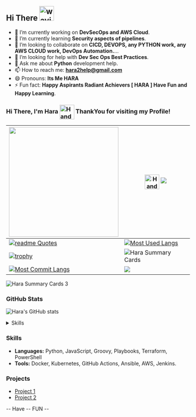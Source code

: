 ## Hi There <img src="https://user-images.githubusercontent.com/72663882/171687151-bb31c996-c9d2-49c8-b593-734946893b23.gif" alt="waving hand gif" aria-hidden="true" width="40" />

- 🔭 I’m currently working on **DevSecOps and AWS Cloud**.
- 🌱 I’m currently learning **Security aspects of pipelines**.
- 👯 I’m looking to collaborate on **CICD, DEVOPS, any PYTHON work, any AWS CLOUD work, DevOps Automation.**...
- 🤔 I’m looking for help with **Dev Sec Ops Best Practices**.
- 💬 Ask me about **Python** development help.
- 📫 How to reach me: **hara2help@gmail.com**
- 😄 Pronouns: **Its Me HARA**
- ⚡ Fun fact: **Happy Aspirants Radiant Achievers [ HARA ] Have Fun and Happy Learning**.




### Hi There, I'm Hara <img src="https://raw.githubusercontent.com/Tarikul-Islam-Anik/Animated-Fluent-Emojis/master/Emojis/Hand%20gestures/Handshake.png" alt="Handshake" width="40" height="40" align="center" />  ThankYou for visiting my Profile!

| <img src="https://github.com/Anmol-Baranwal/Cool-GIFs-For-GitHub/assets/74038190/bea7769e-cd87-495f-ad0e-04ddfbb73091" width="300"> | <img src="https://raw.githubusercontent.com/Tarikul-Islam-Anik/Animated-Fluent-Emojis/master/Emojis/Hand%20gestures/Handshake.png" alt="Handshake" width="40" height="40" align="center" />  ![](https://komarev.com/ghpvc/?username=itsmehara) |
|-----|-----|
| [![readme Quotes](https://quotes-github-readme.vercel.app/api?quote=Happy%20Coding)](https://github.com/piyushsuthar/github-readme-quotes) | [![Most Used Langs](https://github-readme-stats.vercel.app/api/top-langs/?username=itsmehara&theme=2077&layout=compact)](https://github.com/anuraghazra/github-readme-stats) |
|[![trophy](https://github-profile-trophy.vercel.app/?username=itsmehara&no-bg=true&no-frame=true&row=2&column=3)](https://github.com/ryo-ma/github-profile-trophy) | ![Hara Summary Cards](http://github-profile-summary-cards.vercel.app/api/cards/stats?username=itsmehara&theme=transparent) |
|    [![Most Commit Langs](http://github-profile-summary-cards.vercel.app/api/cards/most-commit-language?username=itsmehara&theme=2077&layout=compact)](https://github.com/anuraghazra/github-readme-stats) |    <img src="http://github-profile-summary-cards.vercel.app/api/cards/repos-per-language?username=itsmehara&theme=2077" /> |

![Hara Summary Cards 3](https://github-readme-streak-stats.herokuapp.com/?user=itsmehara&hide_border=true&theme=transparent)


### GitHub Stats
![Hara's GitHub stats](https://github-readme-stats.vercel.app/api?username=itsmehara&show_icons=true&theme=radical)

<details>
  <summary>Skills</summary>
  
- Python Coding
- DevOps Automating
- Cloud Migration
- Problem Solving
- Web Content Writing
- Researching $ Learning
- Drawing and Arts.
</details>

### Skills
- **Languages:** Python, JavaScript, Groovy, Playbooks, Terraform, PowerShell
- **Tools:** Docker, Kubernetes, GitHub Actions, Ansible, AWS, Jenkins.

### Projects
- [Project 1](Link)
- [Project 2](Link)

-- Have -- FUN --
